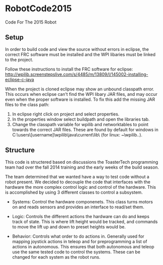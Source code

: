 # RobotCode2015
Code For The 2015 Robot

## Setup
In order to build code and view the source without errors in eclipse, the correct FRC software must be installed and the WPI libaries must be linked to the project. 

Follow these instructions to install the FRC software for eclipse: http://wpilib.screenstepslive.com/s/4485/m/13809/l/145002-installing-eclipse-c-java 

When the project is cloned eclipse may show an unbound classpath error. This occurs when eclipse can't find the WPI libary JAR files, and may occur even when the proper software is installed. To fix this add the missing JAR files to the class path:

 1. In eclipse right click on project and select properties.
 2. In the properties window select buildpath and open the libraries tab. 
 3. Change the classpath variable for wpilib and networktables to point towards the correct JAR files. These are found by default for windows in C:\users\\[username]\wpilib\java\current\lib\ (for linux: ~\wpilib\..).  

## Structure
This code is structered based on discussions the ToasterTech programming team had over the fall 2014 training and the early weeks of the build season. 

The team determined that we wanted have a way to test code without a robot present. We decided to decouple the code that interfaces with the hardware the more complex control logic and control of the hardware. This is accomplished by using 3 different classes to control a subsystem. 

 * Systems: Control the hardware componenets. This class turns motors on and reads sensors and provides an interface to read/set them. 
 
 * Logic: Controls the different actions the hardware can do and keeps track of state. This is where lift height would be tracked, and commands to move the lift up and down to preset heights would be. 
 
 * Behavior: Controls what order to do actions in. Generally used for mapping joystick actions in teleop and for preprogramming a list of actions in autonomous. This ensures that both autonomous and teleop use the same tested code to control the systems. These can be changed for each system as the robot runs. 

